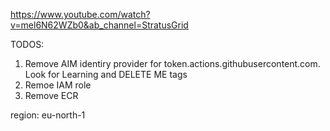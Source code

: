 https://www.youtube.com/watch?v=mel6N62WZb0&ab_channel=StratusGrid

TODOS:

1. Remove AIM identiry provider for token.actions.githubusercontent.com. Look for Learning and DELETE ME tags
2. Remoe IAM role
3. Remove ECR

region: eu-north-1
